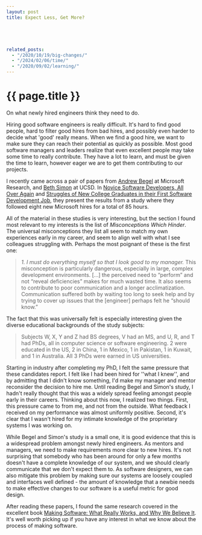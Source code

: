 ```yaml
---
layout: post
title: Expect Less, Get More?





related_posts:
  - "/2020/10/19/big-changes/"
  - "/2024/02/06/time/"
  - "/2020/09/02/learning/"
---
```

{{ page.title }}
================

<p class="meta">On what newly hired engineers think they need to do.</p>

Hiring good software engineers is really difficult. It's hard to find good people, hard to filter good hires from bad hires, and possibly even harder to decide what 'good' really means. When we find a good hire, we want to make sure they can reach their potential as quickly as possible. Most good software managers and leaders realize that even excellent people may take some time to really contribute. They have a lot to learn, and must be given the time to learn, however eager we are to get them contributing to our projects.

I recently came across a pair of papers from [Andrew Begel](http://research.microsoft.com/en-us/um/people/abegel/) at Microsoft Research, and [Beth Simon](http://cseweb.ucsd.edu/~bsimon/) at UCSD. In [Novice Software Developers, All Over Again](http://research.microsoft.com/en-us/um/people/abegel/papers/icer-begel-2008.pdf) and [Struggles of New College Graduates in their First Software Development Job](http://research.microsoft.com/en-us/um/people/abegel/papers/sigcse-begel-2008.pdf), they present the results from a study where they followed eight new Microsoft hires for a total of 85 hours.

All of the material in these studies is very interesting, but the section I found most relevant to my interests is the list of *Misconceptions Which Hinder*. The universal misconceptions they list all seem to match my own experiences early in my career, and seem to align well with what I see colleagues struggling with. Perhaps the most poignant of these is the first one:

> *1. I must do everything myself so that I look good to my manager.*
> This misconception is particularly dangerous, especially in large, complex development environments. \[...\] the perceived need to “perform” and not “reveal deficiencies” makes for much wasted time. It also seems to contribute to poor communication and a longer acclimatization. Communication suffered both by waiting too long to seek help and by trying to cover up issues that the \[engineer\] perhaps felt he “should know.”

The fact that this was universally felt is especially interesting given the diverse educational backgrounds of the study subjects:

> Subjects W, X, Y and Z had BS degrees, V had an MS, and U, R, and T had PhDs, all in computer science or software engineering. 2 were educated in the US, 2 in China, 1 in Mexico, 1 in Pakistan, 1 in Kuwait, and 1 in Australia. All 3 PhDs were earned in US universities.

Starting in industry after completing my PhD, I felt the same pressure that these candidates report. I felt like I had been hired for ''what I knew'', and by admitting that I didn't know something, I'd make my manager and mentor reconsider the decision to hire me. Until reading Begel and Simon's study, I hadn't really thought that this was a widely spread feeling amongst people early in their careers. Thinking about this now, I realized two things. First, this pressure came to from me, and not from the outside. What feedback I received on my performance was almost uniformly positive. Second, it's clear that I wasn't hired for my intimate knowledge of the proprietary systems I was working on.

While Begel and Simon's study is a small one, it is good evidence that this is a widespread problem amongst newly hired engineers. As mentors and managers, we need to make requirements more clear to new hires. It's not surprising that somebody who has been around for only a few months doesn't have a complete knowledge of our system, and we should clearly communicate that we don't expect them to. As software designers, we can also mitigate this problem by making sure our systems are loosely coupled and interfaces well defined - the amount of knowledge that a newbie needs to make effective changes to our software is a useful metric for good design. 

After reading these papers, I found the same research covered in the excellent book [Making Software: What Really Works, and Why We Believe It](http://www.amazon.com/Making-Software-Really-Works-Believe/dp/0596808321). It's well worth picking up if you have any interest in what we know about the process of making software.